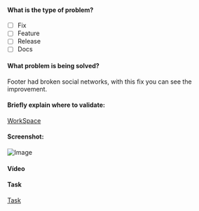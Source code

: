 #### What is the type of problem?

- [ ] Fix
- [ ] Feature
- [ ] Release
- [ ] Docs

#### What problem is being solved?

Footer had broken social networks, with this fix you can see the improvement.

#### Briefly explain where to validate:

[WorkSpace]()

#### Screenshot:

![Image](https://picsum.photos/300/100)

#### Vídeo

<!--- Optional -->

#### Task

[Task]()
